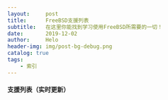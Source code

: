 ```yaml
---
layout:     post
title:      FreeBSD支援列表
subtitle:   在这里你能找到学习使用FreeBSD所需要的一切！
date:       2019-12-02
author:     Helo
header-img: img/post-bg-debug.png
catalog: true
tags:
    - 索引
---
```


#### 支援列表（实时更新）
